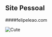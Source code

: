 ## Site Pessoal  
####felipeleao.com

![Cute](https://media.giphy.com/media/JPayEyQPRCUTe/giphy.gif)
